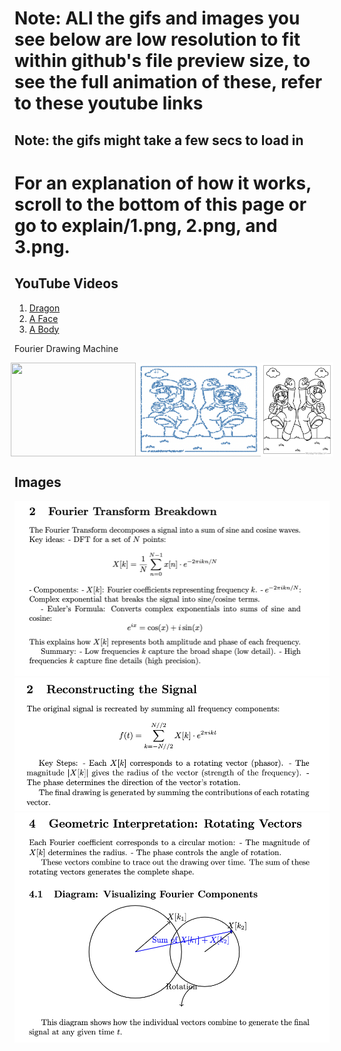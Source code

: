 # Note: ALl the gifs and images you see below are low resolution to fit within github's file preview size, to see the full animation of these, refer to these youtube links

## Note: the gifs might take a few secs to load in

# For an explanation of how it works, scroll to the bottom of this page or go to explain/1.png, 2.png, and 3.png.

## YouTube Videos

1. [Dragon](https://www.youtube.com/watch?v=8C18B097bbs)
2. [A Face](https://www.youtube.com/watch?v=FxWh0C7bTS4)
3. [A Body](https://www.youtube.com/watch?v=44Rb9387V88)

Fourier Drawing Machine

<div style="display: flex; justify-content: center; align-items: center; margin: 0; padding: 0;">
    <img src="demos/mario/mario.gif" width="200" height="150" style="margin: 0; padding: 0;">
    <img src="demos/mario/mario.jpg" width="200" height="150" style="margin: 0; padding: 0;">
    <img src="demos/mario/marioraw.jpg" width="200" height="150" style="margin: 0; padding: 0;">
</div>



## Images

![Explain 1](explain/1.png)
![Explain 2](explain/2.png)
![Explain 3](explain/3.png)



